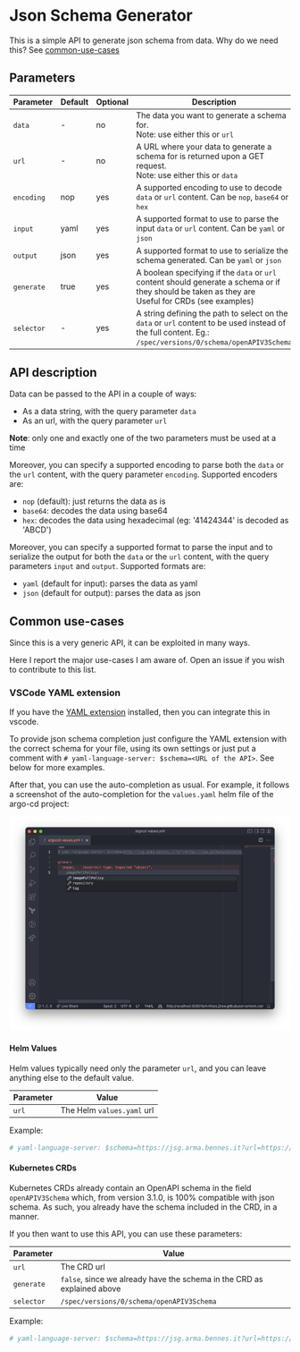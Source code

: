 # Json Schema Generator

This is a simple API to generate json schema from data.
Why do we need this? See [common-use-cases](#common-use-cases)

## Parameters

| Parameter  | Default | Optional | Description                                                                                                                                                |
|------------|---------|----------|------------------------------------------------------------------------------------------------------------------------------------------------------------|
| `data`     | -       | no       | The data you want to generate a schema for.<br/>Note: use either this or `url`                                                                             |
| `url`      | -       | no       | A URL where your data to generate a schema for is returned upon a GET request.<br/>Note: use either this or `data`                                         |
| `encoding` | nop     | yes      | A supported encoding to use to decode `data` or `url` content. Can be `nop`, `base64` or `hex`                                                             |
| `input`    | yaml    | yes      | A supported format to use to parse the input `data` or `url` content. Can be `yaml` or `json`                                                              |
| `output`   | json    | yes      | A supported format to use to serialize the schema generated. Can be `yaml` or `json`                                                                       |
| `generate` | true    | yes      | A boolean specifying if the `data` or `url` content should generate a schema or if they should be taken as they are<br/>Useful for CRDs (see examples)     |
| `selector` | -       | yes      | A string defining the path to select on the `data` or `url` content to be used instead of the full content. Eg.: `/spec/versions/0/schema/openAPIV3Schema` |

## API description

Data can be passed to the API in a couple of ways:

- As a data string, with the query parameter `data`
- As an url, with the query parameter `url`

**Note**: only one and exactly one of the two parameters must be used at a time

Moreover, you can specify a supported encoding to parse both the `data` or the `url` content,
with the query parameter `encoding`.
Supported encoders are:

- `nop` (default): just returns the data as is
- `base64`: decodes the data using base64
- `hex`: decodes the data using hexadecimal (eg: '41424344' is decoded as 'ABCD')

Moreover, you can specify a supported format to parse the input and to serialize the
output for both the `data` or the `url` content, with the query parameters
`input` and `output`.
Supported formats are:

- `yaml` (default for input): parses the data as yaml
- `json` (default for output): parses the data as json

## Common use-cases

Since this is a very generic API, it can be exploited in many ways.

Here I report the major use-cases I am aware of. Open an issue if you wish to contribute to this list.

### VSCode YAML extension

If you have the [YAML extension](https://marketplace.visualstudio.com/items?itemName=redhat.vscode-yaml) installed, then
you can integrate this in vscode.

To provide json schema completion just configure the YAML extension with the correct schema for your file,
using its own settings or just put a comment with `# yaml-language-server: $schema=<URL of the API>`.
See below for more examples.

After that, you can use the auto-completion as usual.
For example, it follows a screenshot of the auto-completion for the `values.yaml` helm file of the argo-cd project:

![vscode auto-completion yaml](./docs/assets/vscode-yaml-autocomplete.png)

#### Helm Values

Helm values typically need only the parameter `url`, and you can leave anything else to the default value.

| Parameter | Value                      |
|-----------|----------------------------|
| `url`     | The Helm `values.yaml` url |

Example:

```yaml
# yaml-language-server: $schema=https://jsg.arma.bennes.it?url=https://raw.githubusercontent.com/argoproj/argo-helm/main/charts/argo-cd/values.yaml
```


#### Kubernetes CRDs

Kubernetes CRDs already contain an OpenAPI schema in the field `openAPIV3Schema` which, from version 3.1.0,
is 100% compatible with json schema. As such, you already have the schema included in the CRD, in a manner.

If you then want to use this API, you can use these parameters:

| Parameter  | Value                                                                   |
|------------|-------------------------------------------------------------------------|
| `url`      | The CRD url                                                             |
| `generate` | `false`, since we already have the schema in the CRD as explained above |
| `selector` | `/spec/versions/0/schema/openAPIV3Schema`                               |

Example:

```yaml
# yaml-language-server: $schema=https://jsg.arma.bennes.it?url=https://raw.githubusercontent.com/argoproj/argo-cd/master/manifests/crds/application-crd.yaml&generate=false&selector=/spec/versions/0/schema/openAPIV3Schema
```

